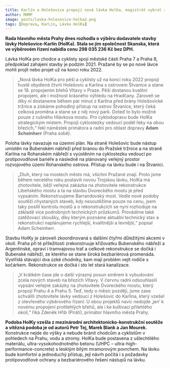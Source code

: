 ```yaml
---
title: Karlín a Holešovice propojí nová lávka HolKa, magistrát vybral zhotovitele
author: MHMP
image: posts/lavka-holesovice-holka2.png
tags: [Doprava, KarLín, Lávka HolKa]
---
```


**Rada hlavního města Prahy dnes rozhodla o výběru dodavatele stavby lávky Holešovice-Karlín (HolKa). Stala se jím společnost Skanska, která ve výběrovém řízení nabídla cenu 298 035 236 Kč bez DPH.** 

Lávka HolKa pro chodce a cyklisty spojí městské části Praha 7 a Praha 8, předpoklad zahájení stavby je podzim 2021. Pražané by se po nové lávce mohli projít nebo projet už na konci roku 2022.

>„Nová lávka HolKa pro pěší a cyklisty už na konci roku 2022 propojí hustě obydlené čtvrti Holešovic a Karlína s ostrovem Štvanice a stane se 18. propojením břehů Vltavy v Praze. Pěší dostanou kvalitní propojení, ale i možnost krásného výhledu na Hradčany. Zároveň se díky ní dostaneme během pár minut z Karlína před brány Holešovické tržnice a získáme pohodlný přístup na ostrov Štvanice, který čeká celková proměna a stane se z něj nový park. Doteď to bylo možné pouze z rušného Hlávkova mostu. Pro cyklodopravu bude HolKa strategickým místem. Propojí cyklostezky vedoucí podél řeky na obou březích,“ řekl náměstek primátora a radní pro oblast dopravy **Adam Scheinherr** (Praha sobě).

Poloha lávky navazuje na územní plán. Na straně Holešovic bude nástup umístěn na Bubenském nábřeží před branou do Pražské tržnice a na straně Karlína na Rohanském nábřeží s vyústěním na cyklostezku vedoucí po protipovodňové bariéře a následně na plánovaný veřejný prostor rozvojového území Rohanského ostrova. Přístup na lávku bude i na Štvanici.

>„Dluh, který na mostech město má, všichni Pražané znají. Proto jsme během necelého roku postavili novou Trojskou lávku, HolKa má zhotovitele, běží veřejná zakázka na zhotovitele rekonstrukce Libeňského mostu a ta na stavbu Dvoreckého mostu je před vypsáním. Rekonstruujeme Barrandovský most. Vedle nové podoby soutěží chystaných staveb, kdy nesoutěžíme pouze na cenu, jsem taky posílil kontrolu mostů a o rekonstrukcích se nyní rozhoduje na základě více podrobných technických průzkumů. Provádíme také zatěžovací zkoušky, díky kterým poznáme aktuální technický stav a rekonstrukci naplánujeme rychlejší, kvalitnější a levnější,“ popsal Adam Scheinherr.

Stavbu HolKy je zároveň zkoordinovaná s dalšími čtyřmi důležitými akcemi v okolí. Praha při té příležitosti zrekonstruuje křižovatku Bubenského nábřeží a Argentinské, opraví i tramvajovou trať a celkové rekonstrukce se dočká i Bubenské nábřeží, ze kterého se stane široká bezbariérová promenáda. Vystřídá stávající dva úzké chodníky, kam mají problém vejít rodiče s kočárkem. Rekonstrukce se dočká i sto let stará kanalizace.

>„V krátkém čase jde o další výrazný posun směrem k vybudování zcela nových staveb na březích Vltavy. V červnu radní odsouhlasili vypsání veřejné zakázky na zhotovitele Dvoreckého mostu, který propojí Prahu 4 a Prahu 5. Teď, tedy o měsíc později, jsme zase schválili zhotovitele lávky vedoucí z Holešovic do Karlína, který vzešel z otevřeného výběrového řízení. U obou projektů navíc nedojde ‚jen‘ k novému propojení protilehlých břehů, ale i ke kultivaci přilehlého okolí,“ říká Zdeněk Hřib (Piráti), primátor hlavního města Prahy.

**Podoba HolKy vzešla z mezinárodní architektonicko-konstrukční soutěže a vítězná podoba je od autorů Petr Tej, Marek Blank a Jan Mourek.** Konstrukce nejde do výšky a nebude bránit chodcům a cyklistům v pohledech na Prahu, vodu a stromy. HolKa bude postavena z ušlechtilého materiálu, ultra-vysokohodnotného betonu (UHPC – ultra-high-performance-concrete) s lesklým bílým mramorovým povrchem. Na lávku bude komfortní a jednoduchý přístup, její návrh počítá i s požadavky protipovodňové ochrany a bezbariérového řešení nástupů na lávku.
